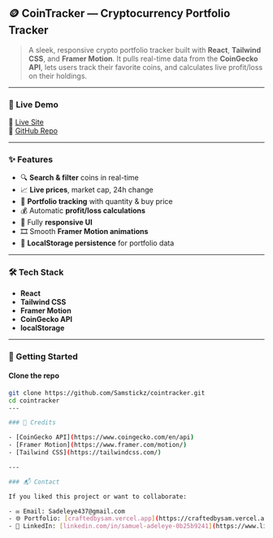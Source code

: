 ## 🪙 CoinTracker — Cryptocurrency Portfolio Tracker

> A sleek, responsive crypto portfolio tracker built with **React**, **Tailwind CSS**, and **Framer Motion**. It pulls real-time data from the **CoinGecko API**, lets users track their favorite coins, and calculates live profit/loss on their holdings.

---

### 📸 Live Demo

🔗 [Live Site](https://craftedbysam.vercel.app)  
📂 [GitHub Repo](https://github.com/Samstickz/cointracker)

---

### ✨ Features

- 🔍 **Search & filter** coins in real-time  
- 📈 **Live prices**, market cap, 24h change  
- 💼 **Portfolio tracking** with quantity & buy price  
- 💰 Automatic **profit/loss calculations**  
- 📲 Fully **responsive UI**  
- 🎞️ Smooth **Framer Motion animations**  
- 💾 **LocalStorage persistence** for portfolio data

---

### 🛠 Tech Stack

- **React**
- **Tailwind CSS**
- **Framer Motion**
- **CoinGecko API**
- **localStorage**

---

### 🚀 Getting Started

#### Clone the repo

```bash
git clone https://github.com/Samstickz/cointracker.git
cd cointracker
---

### 🙌 Credits

- [CoinGecko API](https://www.coingecko.com/en/api)
- [Framer Motion](https://www.framer.com/motion/)
- [Tailwind CSS](https://tailwindcss.com/)

---

### 📬 Contact

If you liked this project or want to collaborate:

- ✉️ Email: Sadeleye437@gmail.com  
- 🌐 Portfolio: [craftedbysam.vercel.app](https://craftedbysam.vercel.app)  
- 💼 LinkedIn: [linkedin.com/in/samuel-adeleye-0b25b9241](https://www.linkedin.com/in/samuel-adeleye-0b25b9241/)
